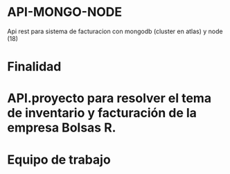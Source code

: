 # API-MONGO-NODE
Api rest para sistema de facturacion con mongodb (cluster en atlas) y node (18)
<h1> Finalidad<h1>
  API.proyecto para resolver el tema de inventario y facturación de la empresa Bolsas R.
  
 <h1> Equipo de trabajo<h1>
   
 
